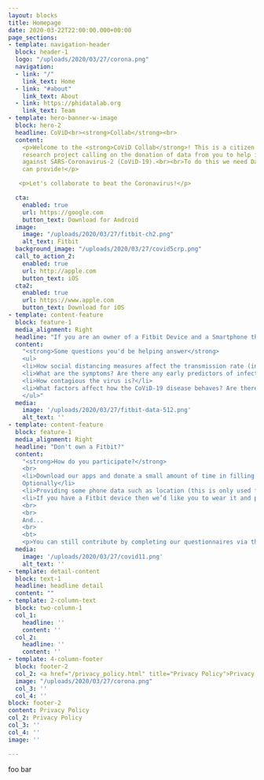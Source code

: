```yaml
---
layout: blocks
title: Homepage
date: 2020-03-22T22:00:00.000+00:00
page_sections:
- template: navigation-header
  block: header-1
  logo: "/uploads/2020/03/27/corona.png"
  navigation:
  - link: "/"
    link_text: Home
  - link: "#about"
    link_text: About
  - link: https://phidatalab.org
    link_text: Team
- template: hero-banner-w-image
  block: hero-2
  headline: CoViD<br><strong>Collab</strong><br>
  content:
    <p>Welcome to the <strong>CoViD Collab</strong>! This is a citizen science
    research project calling on the donation of data from you to help in the fight
    against SARS-Coronavirus-2 (CoViD-19).<br><br>To do this we need Data only you
    can provide!</p>

   <p>Let's collaborate to beat the Coronavirus!</p>

  cta:
    enabled: true
    url: https://google.com
    button_text: Download for Android
  image:
    image: "/uploads/2020/03/27/fitbit-ch2.png"
    alt_text: Fitbit
  background_image: "/uploads/2020/03/27/covid5crp.png"
  call_to_action_2:
    enabled: true
    url: http://apple.com
    button_text: iOS
  cta2:
    enabled: true
    url: https://www.apple.com
    button_text: Download for iOS
- template: content-feature
  block: feature-1
  media_alignment: Right
  headline: "If you are an owner of a Fitbit Device and a Smartphone then you are eligible to participate!"
  content:
    "<strong>Some questions you'd be helping answer</strong>
    <ul>
    <li>How social distancing measures affect the transmission rate (inside families and the general population) of the virus in normal the population?</li>
    <li>What are the symptoms? Are there any early predictors of infection (e.g. heart rate, activity, respiration, sleep, loss of sense of smell)? And how reliable are these?</li>
    <li>How contagious the virus is?</li>
    <li>What factors affect how the CoViD-19 disease behaves? Are there any behavioural (e.g. fatigue) or physiological factors that determine progression or mild/moderate/severe outcomes?</li>
    </ul>"
  media:
    image: '/uploads/2020/03/27/fitbit-data-512.png'
    alt_text: ''
- template: content-feature
  block: feature-1
  media_alignment: Right
  headline: "Don't own a Fitbit?"
  content:
    "<strong>How do you participate?</strong>
    <br>
    <li>Download our apps and donate a small amount of time in filling questionnaires
    Optionally</li>
    <li>Providing some phone data such as location (this is only used for our scientific work see our privacy policy and data use?</li>
    <li>If you have a Fitbit device then we’d like you to wear it and provide us with a feed of your heart rate, activity step count and sleep.</li>
    <br>
    <br>
    And...
    <br>
    <bt>
    <p>You can still contribute by completing our questionnaires via the App or help us share this online (twitter: @covid_collab, #covid_collab). It is essential we are able to collect this data as early as possible before large numbers of people people get infected by the virus.</pr>"
  media:
    image: '/uploads/2020/03/27/covid11.png'
    alt_text: ''
- template: detail-content
  block: text-1
  headline: headline detail
  content: ""
- template: 2-column-text
  block: two-column-1
  col_1:
    headline: ''
    content: ''
  col_2:
    headline: ''
    content: ''
- template: 4-column-footer
  block: footer-2
  col_2: <a href="/privacy_policy.html" title="Privacy Policy">Privacy Policy</a>
  image: "/uploads/2020/03/27/corona.png"
  col_3: ''
  col_4: ''
block: footer-2
content: Privacy Policy
col_2: Privacy Policy
col_3: ''
col_4: ''
image: ''

---
```

foo bar
